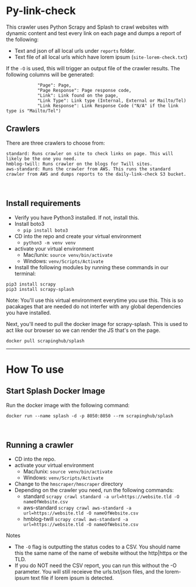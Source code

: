# Py-link-check

This crawler uses Python Scrapy and Splash to crawl websites with dynamic content and test every link on each page and dumps a report of the following:
- Text and json of all local urls under `reports` folder. 
- Text file of all local urls which have lorem ipsum (`site-lorem-check.txt`)

If the `-O` is used, this will trigger an output file of the crawler results. The following columns will be generated:
```
            "Page": Page,
            "Page Response": Page response code,
            "Link": Link found on the page,
            "Link Type": Link type (Internal, External or Mailto/Tel)
            "Link Response": Link Response Code ("N/A" if the link type is "Mailto/Tel")
```

## Crawlers
There are three crawlers to choose from:
```
standard: Runs crawler on site to check links on page. This will likely be the one you need.
hmblog-twill: Runs crawler on the blogs for Twill sites.
aws-standard: Runs the crawler from AWS. This runs the standard crawler from AWS and dumps reports to the daily-link-check S3 bucket.
```
<br>

## Install requirements
- Verify you have Python3 installed. If not, install this.
- Install boto3
  - `pip install boto3` 
- CD into the repo and create your virtual environment
  - `python3 -m venv venv`
- activate your virtual environment
  - Mac/lunix: `source venv/bin/activate`
  - Windows: `venv/Scripts/Activate`
- Install the following modules by running these commands in our terminal:
``` 
pip3 install scrapy
pip3 install scrapy-splash
```

Note: You'll use this virtual environment everytime you use this. This is so pacakages that are needed do not interfer with any global dependencies you have installed. 


Next, you'll need to pull the docker image for scrapy-splash. This is used to act like our browser so we can render the JS that's on the page.
```
docker pull scrapinghub/splash
```

---

# How To use

## Start Splash Docker Image
Run the docker image with the following command:
```
docker run --name splash -d -p 8050:8050 --rm scrapinghub/splash
```
<br>

## Running a crawler
- CD into the repo.
- activate your virtual environment
  - Mac/lunix: `source venv/bin/activate`
  - Windows: `venv/Scripts/Activate`
- Change to the `hmscraper/hmscraper` directory
- Depending on the crawler you need, run the following commands:
    - standard
    ``` scrapy crawl standard -a url=https://website.tld -O nameOfWebsite.csv ```
    - aws-standard
    ``` scrapy crawl aws-standard -a url=https://website.tld -O nameOfWebsite.csv ```
    - hmblog-twill
    ``` scrapy crawl aws-standard -a url=https://website.tld -O nameOfWebsite.csv ```

Notes
- The `-O` flag is outputting the status codes to a CSV. You should name this the same name of the name of website without the http|https or the TLD. 
- If you do NOT need the CSV report, you can run this without the -O parameter. You will still receieve the urls.txt/json files, and the lorem-ipsum text file if lorem ipsum is detected. 